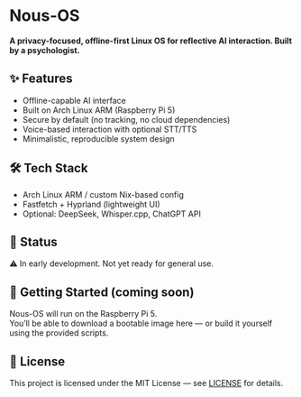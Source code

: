 # Nous-OS

**A privacy-focused, offline-first Linux OS for reflective AI interaction. Built by a psychologist.**

## ✨ Features
- Offline-capable AI interface
- Built on Arch Linux ARM (Raspberry Pi 5)
- Secure by default (no tracking, no cloud dependencies)
- Voice-based interaction with optional STT/TTS
- Minimalistic, reproducible system design

## 🛠️ Tech Stack
- Arch Linux ARM / custom Nix-based config
- Fastfetch + Hyprland (lightweight UI)
- Optional: DeepSeek, Whisper.cpp, ChatGPT API

## 🚧 Status
⚠️ In early development. Not yet ready for general use.

## 🚀 Getting Started (coming soon)
Nous-OS will run on the Raspberry Pi 5.  
You’ll be able to download a bootable image here — or build it yourself using the provided scripts.

## 📜 License
This project is licensed under the MIT License — see [LICENSE](LICENSE) for details.
